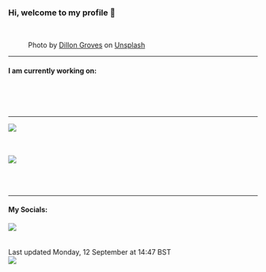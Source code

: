 <h3>Hi, welcome to my profile 👋</h3>

<br />
<figure>
  <img
    src="https://images.unsplash.com/photo-1655899953054-bff0c7ba6f1f?crop=entropy&cs=tinysrgb&fit=max&fm=jpg&ixid=MnwyNzQ3MDB8MHwxfHJhbmRvbXx8fHx8fHx8fDE2NjI5ODYyMDY&ixlib=rb-1.2.1&q=80&w=1080&auto=format"
    alt="" 
  />
  <figcaption>Photo by <a
    href="https://unsplash.com/@_dillongroves?utm_source=Profile%20readme&utm_medium=referral">Dillon Groves</a> on <a
    href="https://unsplash.com/?utm_source=Profile%20readme&utm_medium=referral">Unsplash</a></figcaption>
</figure>


<hr />
<h4>I am currently working on:</h4>
<a href=""></a>

<br /><br /><br />

<hr />
<img
  src="https://github-readme-stats.vercel.app/api?username=shanelucy&show_icons=true&theme=calm"
/>
<br /><br /><br />

<img 
  src="https://github-readme-stats.vercel.app/api/top-langs/?username=shanelucy&theme=calm"
/>
<br /><br /><br /><br />
<hr />
<h4>My Socials:</h4>
<a href="https://uk.linkedin.com/in/shane-lucy-4735b616a">
  <img
    src="https://img.shields.io/badge/linkedin%20-%230077B5.svg?&style=for-the-badge&logo=linkedin&logoColor=white"
  />
</a>
<br /><br /><br />
Last updated Monday, 12 September at 14:47 BST
<br />
<img
  src="https://github.com/ShaneLucy/ShaneLucy/workflows/README%20build/badge.svg"
/>
